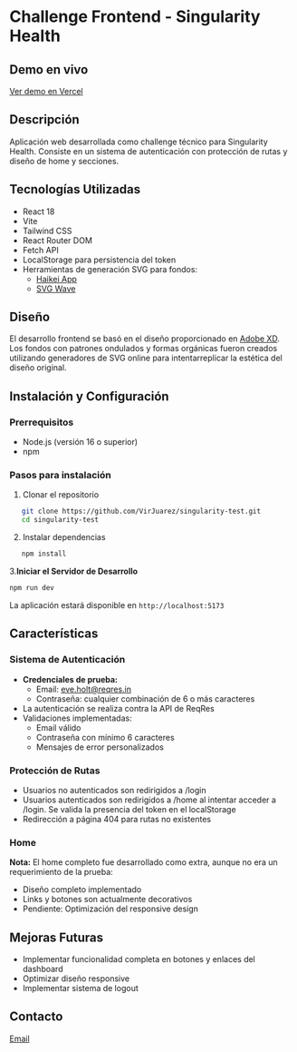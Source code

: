 # Challenge Frontend - Singularity Health

## Demo en vivo
[Ver demo en Vercel](https://singularity-test.vercel.app/)

## Descripción
Aplicación web desarrollada como challenge técnico para Singularity Health. Consiste en un sistema de autenticación con protección de rutas y diseño de home y secciones.

## Tecnologías Utilizadas
- React 18
- Vite
- Tailwind CSS
- React Router DOM
- Fetch API
- LocalStorage para persistencia del token
- Herramientas de generación SVG para fondos:
  - [Haikei App](https://app.haikei.app/)
  - [SVG Wave](https://svgwave.in/)

## Diseño
El desarrollo frontend se basó en el diseño proporcionado en [Adobe XD](https://xd.adobe.com/view/9485d763-06d4-472b-a01c-e154229970a9-c1d6/). Los fondos con patrones ondulados y formas orgánicas fueron creados utilizando generadores de SVG online para intentarreplicar la estética del diseño original.

## Instalación y Configuración

### Prerrequisitos
- Node.js (versión 16 o superior)
- npm 

### Pasos para instalación
1. Clonar el repositorio

```bash
   git clone https://github.com/VirJuarez/singularity-test.git
   cd singularity-test
   ```

2. Instalar dependencias

```bash
   npm install
   ```
3.**Iniciar el Servidor de Desarrollo**

   ```bash
   npm run dev
   ```

   La aplicación estará disponible en `http://localhost:5173`


## Características

### Sistema de Autenticación
- **Credenciales de prueba:**
  - Email: eve.holt@reqres.in
  - Contraseña: cualquier combinación de 6 o más caracteres
- La autenticación se realiza contra la API de ReqRes
- Validaciones implementadas:
  - Email válido
  - Contraseña con mínimo 6 caracteres
  - Mensajes de error personalizados

### Protección de Rutas
- Usuarios no autenticados son redirigidos a /login
- Usuarios autenticados son redirigidos a /home al intentar acceder a /login. Se valida la presencia del token en el localStorage
- Redirección a página 404 para rutas no existentes


### Home
**Nota:** El home completo fue desarrollado como extra, aunque no era un requerimiento de la prueba:
- Diseño completo implementado
- Links y botones son actualmente decorativos
- Pendiente: Optimización del responsive design

## Mejoras Futuras
- Implementar funcionalidad completa en botones y enlaces del dashboard
- Optimizar diseño responsive
- Implementar sistema de logout

## Contacto
[Email](virginia.juarez1996@gmail.com)
